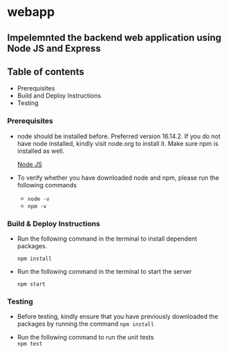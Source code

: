 # webapp

## Impelemnted the backend web application using Node JS and Express

## Table of contents

- Prerequisites
- Build and Deploy Instructions
- Testing

### Prerequisites

- node should be installed before. Preferred version 16.14.2. If you do not have node installed, kindly visit node.org to install it. Make sure npm is installed as well.

  [Node JS](https://nodejs.org/en/download/)

- To verify whether you have downloaded node and npm, please run the following commands
  - `node -v`
  - `npm -v`

### Build & Deploy Instructions

- Run the following command in the terminal to install dependent packages.

  `npm install`

- Run the following command in the terminal to start the server

  `npm start`

### Testing

- Before testing, kindly ensure that you have previously downloaded the packages by running the command
  `npm install`

- Run the following command to run the unit tests\
   `npm test`
